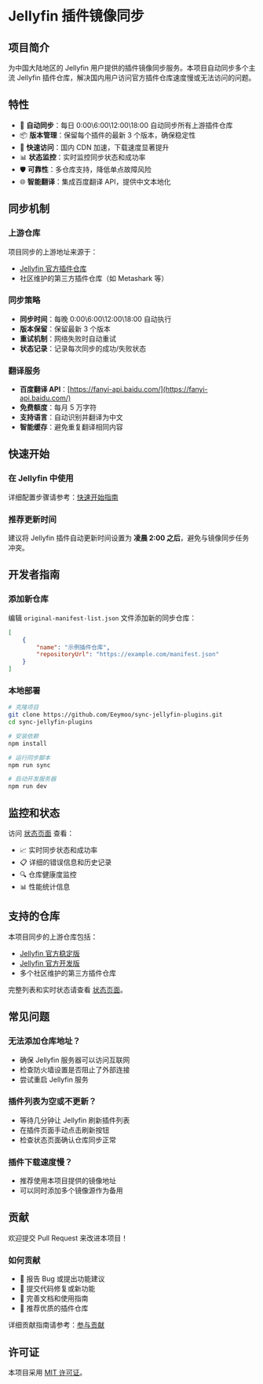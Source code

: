 # Jellyfin 插件镜像同步

## 项目简介

为中国大陆地区的 Jellyfin 用户提供的插件镜像同步服务。本项目自动同步多个主流 Jellyfin 插件仓库，解决国内用户访问官方插件仓库速度慢或无法访问的问题。

## 特性

- 🔄 **自动同步**：每日 0:00\\6:00\\12:00\\18:00 自动同步所有上游插件仓库
- 📦 **版本管理**：保留每个插件的最新 3 个版本，确保稳定性
- 🚀 **快速访问**：国内 CDN 加速，下载速度显著提升
- 📊 **状态监控**：实时监控同步状态和成功率
- 🛡️ **可靠性**：多仓库支持，降低单点故障风险
- 🌐 **智能翻译**：集成百度翻译 API，提供中文本地化

## 同步机制

### 上游仓库
项目同步的上游地址来源于：
- [Jellyfin 官方插件仓库](https://jellyfin.org/docs/general/server/plugins/#official-jellyfin-plugin-repositories)
- 社区维护的第三方插件仓库（如 Metashark 等）

### 同步策略
- **同步时间**：每晚 0:00\\6:00\\12:00\\18:00 自动执行
- **版本保留**：保留最新 3 个版本
- **重试机制**：网络失败时自动重试
- **状态记录**：记录每次同步的成功/失败状态

### 翻译服务
- **百度翻译 API**：[https://fanyi-api.baidu.com/](https://fanyi-api.baidu.com/)
- **免费额度**：每月 5 万字符
- **支持语言**：自动识别并翻译为中文
- **智能缓存**：避免重复翻译相同内容

## 快速开始

### 在 Jellyfin 中使用

详细配置步骤请参考：[快速开始指南](/get-started)

### 推荐更新时间
建议将 Jellyfin 插件自动更新时间设置为 **凌晨 2:00 之后**，避免与镜像同步任务冲突。

## 开发者指南

### 添加新仓库

编辑 `original-manifest-list.json` 文件添加新的同步仓库：

```json
[
    {
        "name": "示例插件仓库",
        "repositoryUrl": "https://example.com/manifest.json"
    }
]
```

### 本地部署

```bash
# 克隆项目
git clone https://github.com/Eeymoo/sync-jellyfin-plugins.git
cd sync-jellyfin-plugins

# 安装依赖
npm install

# 运行同步脚本
npm run sync

# 启动开发服务器
npm run dev
```

## 监控和状态

访问 [状态页面](/status) 查看：
- 📈 实时同步状态和成功率
- 📋 详细的错误信息和历史记录
- 🔍 仓库健康度监控
- 📊 性能统计信息

## 支持的仓库

本项目同步的上游仓库包括：
- [Jellyfin 官方稳定版](https://jellyfin.org/docs/general/server/plugins/#official-jellyfin-plugin-repositories)
- [Jellyfin 官方开发版](https://jellyfin.org/docs/general/server/plugins/#official-jellyfin-plugin-repositories)
- 多个社区维护的第三方插件仓库

完整列表和实时状态请查看 [状态页面](/status)。

## 常见问题

### 无法添加仓库地址？
- 确保 Jellyfin 服务器可以访问互联网
- 检查防火墙设置是否阻止了外部连接
- 尝试重启 Jellyfin 服务

### 插件列表为空或不更新？
- 等待几分钟让 Jellyfin 刷新插件列表
- 在插件页面手动点击刷新按钮
- 检查状态页面确认仓库同步正常

### 插件下载速度慢？
- 推荐使用本项目提供的镜像地址
- 可以同时添加多个镜像源作为备用

## 贡献

欢迎提交 Pull Request 来改进本项目！

### 如何贡献
- 🐛 报告 Bug 或提出功能建议
- 🔧 提交代码修复或新功能
- 📝 完善文档和使用指南
- 🚀 推荐优质的插件仓库

详细贡献指南请参考：[参与贡献](/contribute)

## 许可证

本项目采用 [MIT 许可证](LICENSE)。
